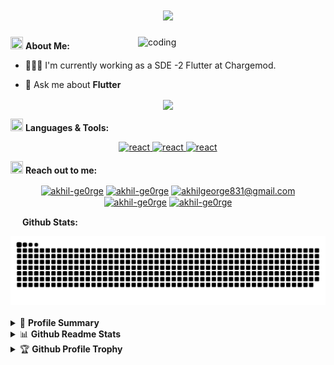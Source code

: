 
<h1 align="center">
    <img src="https://readme-typing-svg.herokuapp.com/?font=Righteous&size=35&center=true&vCenter=true&width=500&height=70&color=FF007F&duration=4000&lines=Hi+There!+%F0%9F%91%8B;+I%27m+Akhil+George!;" />
</h1>
 <!--- <h3 align="center"></h3> --->

<img align="right" alt="coding" width="300" src="https://media2.giphy.com/media/v1.Y2lkPTc5MGI3NjExeTh0NHBsN296eWUwaHZrODhhdWVscWI1czMwbWM3anlxeHV4cmJqeSZlcD12MV9pbnRlcm5hbF9naWZfYnlfaWQmY3Q9cw/qAXDUie0dPweocOvnw/giphy.gif">

 <img src="https://media.giphy.com/media/WUlplcMpOCEmTGBtBW/giphy.gif" width="20" height="20"> **About Me:**
- 👨🏻‍💻 I'm currently working as a SDE -2 Flutter at Chargemod.

- 💬 Ask me about **Flutter**



<p align="center">
   <img align="center" src="https://github-readme-streak-stats.herokuapp.com/?user=akhil-ge0rge&theme=radical"/>
</p>

 <img src="https://media.giphy.com/media/j2pOGeGYKe2xCCKwfi/giphy.gif" width="20" height="20"> **Languages & Tools:**

<p align="center"> 
<a href="https://dart.dev/overview" target="_blank"><img src="https://cdn.jsdelivr.net/gh/devicons/devicon/icons/dart/dart-original.svg" alt="react" width="40" height="40"/> </a>
<a href="https://docs.flutter.dev/" target="_blank"><img src="https://cdn.jsdelivr.net/gh/devicons/devicon/icons/flutter/flutter-original.svg" alt="react" width="40" height="40"/> </a>
<a href="https://firebase.google.com/docs" target="_blank"><img src="https://cdn.worldvectorlogo.com/logos/firebase-1.svg" alt="react" width="40" height="40"/> </a>
</p>

 <img src="https://media.giphy.com/media/LnQjpWaON8nhr21vNW/giphy.gif" width="20" height="20"> **Reach out to me:** ️

<p align="center">
<a href="https://linkedin.com/in/akhil-ge0rge" target="_blank"><img align="center" src="https://img.shields.io/badge/-LinkedIn-0e76a8?style=flat-square&logo=Linkedin&logoColor=white" alt="akhil-ge0rge" /></a>
<a href="https://github.com/akhil-ge0rge" target="_blank"><img align="center" src="https://img.shields.io/badge/Website-3b5998?style=flat-square&logo=google-chrome&logoColor=white" alt="akhil-ge0rge" /></a>
<a href="mailto:akhilgeorge831@gmail.com" target="_blank"><img align="center" src="https://img.shields.io/badge/-Gmail-EA4335?style=flat-square&logo=Gmail&logoColor=white" alt="akhilgeorge831@gmail.com" /></a>
<a href="https://medium.com/@akhil-ge0rge" target="_blank"><img align="center" src="https://img.shields.io/badge/-Medium-060606?style=flat-square&logo=medium&logoColor=white" alt="akhil-ge0rge" /></a>
<a href="https://stackoverflow.com/users/15908730/akhil-george" target="_blank"><img align="center" src="https://img.shields.io/badge/-stackoverflow-FE7A16?style=flat-square&logo=stackoverflow&logoColor=white" alt="akhil-ge0rge"/></a>
 
<img src="https://media.giphy.com/media/c8knYYZ5vzC8V6tpMI/giphy.gif" width="15" height="15"> **Github Stats:**
<div align="center">
<picture>
  <source media="(prefers-color-scheme: dark)" srcset="https://raw.githubusercontent.com/akhil-ge0rge/akhil-ge0rge/output/github-contribution-grid-snake-dark.svg">
  <source media="(prefers-color-scheme: light)" srcset="https://raw.githubusercontent.com/akhil-ge0rge/akhil-ge0rge/output/github-contribution-grid-snake.svg">
  <img alt="github contribution grid snake animation" src="https://raw.githubusercontent.com/akhil-ge0rge/akhil-ge0rge/output/github-contribution-grid-snake.svg">
</picture>
</div>
<br />
<details>
  <summary>📜 <b>Profile Summary</b></summary>
<a align="center" href="https://github.com/akhil-ge0rge?tab=repositories">
    <p align="center">
    <img src="https://github-profile-summary-cards.vercel.app/api/cards/profile-details?username=akhil-ge0rge&theme=github_dark" alt="my github stats"/>&nbsp;
    </p>
</a>
</details>

<details>
  <summary>📊 <b>Github Readme Stats</b></summary>
 <br />
 <p align="center">
  <a href="https://github.com/akhil-ge0rge">
    <img align="center" width="430" src="https://github-readme-stats.vercel.app/api?username=akhil-ge0rge&layout=compact&theme=radical&langs_count=6" />
  </a>
 </p>
</details>

<details>
 <summary>🏆 <b>Github Profile Trophy</b></summary>
 <br />
 <p align="center">
  <a href="https://github.com/akhil-ge0rge">
   <img src="https://github-profile-trophy.vercel.app/?username=akhil-ge0rge&column=8&theme=darkhub"/>
  </a>
 </p>
</details>



